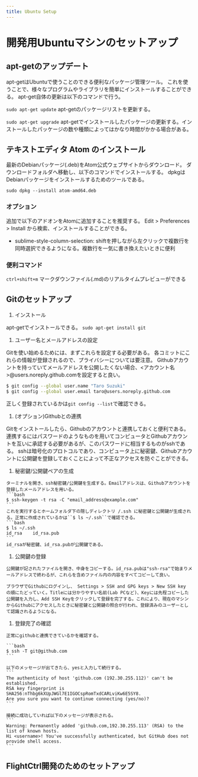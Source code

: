 ```yaml
---
title: Ubuntu Setup
---
```


# 開発用Ubuntuマシンのセットアップ


## apt-getのアップデート
apt-getはUbuntuで使うことのできる便利なパッケージ管理ツール。
これを使うことで、様々なプログラムやライブラリを簡単にインストールすることができる。
apt-get自体の更新は以下のコマンドで行う。

``sudo apt-get update`` apt-getのパッケージリストを更新する。

``sudo apt-get upgrade`` apt-getでインストールしたパッケージの更新する。インストールしたパッケージの数や種類によってはかなり時間がかかる場合がある。


## テキストエディタ Atom のインストール

最新のDebianパッケージ(.deb)をAtom公式ウェブサイトからダウンロード。
ダウンロードフォルダへ移動し、以下のコマンドでインストールする。
dpkgはDebianパッケージをインストールするためのツールである。

```shell
sudo dpkg --install atom-amd64.deb
```

### オプション
追加で以下のアドオンをAtomに追加することを推奨する。
Edit > Preferences > Install から検索、インストールすることができる。
 - sublime-style-column-selection: shiftを押しながら左クリックで複数行を同時選択できるようになる。複数行を一気に書き換えたいときに便利


### 便利コマンド
`ctrl+shift+m` マークダウンファイル(.md)のリアルタイムプレビューができる

## Gitのセットアップ

1. インストール

  apt-getでインストールできる。
  `` sudo apt-get install git ``

1. ユーザー名とメールアドレスの設定

  Gitを使い始めるためには、まずこれらを設定する必要がある。
  各コミットにこれらの情報が登録されるので、プライバシーについては要注意。
  Githubアカウントを持っていてメールアドレスを公開したくない場合、<アカウント名>@users.noreply.github.comを設定すると良い。

  ```bash
  $ git config --global user.name "Taro Suzuki"
  $ git config --global user.email taro@users.noreply.github.com
  ```

  正しく登録されているかは``git config --list``で確認できる。

1. (オプション)Githubとの連携

  Gitをインストールしたら、Githubのアカウントと連携しておくと便利である。
  連携するにはパスワードのようなものを用いてコンピュータとGithubアカウントを互いに承認する必要があるが、このパスワードに相当するものがsshである。
  sshは暗号化のプロトコルであり、コンピュータ上に秘密鍵、Githubアカウントに公開鍵を登録しておくことによって不正なアクセスを防ぐことができる。

  1. 秘密鍵/公開鍵ペアの生成

    ターミナルを開き、ssh秘密鍵/公開鍵を生成する。Emailアドレスは、Githubアカウントを登録したメールアドレスを用いる。
    ```bash
    $ ssh-keygen -t rsa -C "email_address@example.com"
    ```
    これを実行するとホームフォルダ下の隠しディレクトリ /.ssh に秘密鍵と公開鍵が生成される。正常に作成されているかは``$ ls ~/.ssh``で確認できる。
    ```bash
    $ ls ~/.ssh
    id_rsa    id_rsa.pub
    ```
    id_rsaが秘密鍵、id_rsa.pubが公開鍵である。

  1. 公開鍵の登録

    公開鍵が記されたファイルを開き、中身をコピーする。id_rsa.pubは"ssh-rsa"で始まりメールアドレスで終わるが、これらを含めファイル内の内容をすべてコピーして良い。

    ブラウザでGithubにログインし、 Settings > SSH and GPG keys > New SSH key の順にたどっていく。Titleには分かりやすい名前(Lab PCなど)、Keyには先程コピーした公開鍵を入力し、Add SSH Keyをクリックして登録を完了する。これにより、現在のマシンからGithubにアクセスしたときに秘密鍵と公開鍵の照合が行われ、登録済みのユーザーとして認識されるようになる。

  1. 登録完了の確認

    正常にgithubと連携できているかを確認する。

    ```bash
    $ ssh -T git@github.com
    ```

    以下のメッセージが出てきたら、yesと入力して続行する。
    ```
    The authenticity of host 'github.com (192.30.255.112)' can't be established.
    RSA key fingerprint is SHA256:nThbg6kXUpJWGl7E1IGOCspRomTxdCARLviKw6E5SY8.
    Are you sure you want to continue connecting (yes/no)?
    ```

    接続に成功していれば以下のメッセージが表示される。
    ```
    Warning: Permanently added 'github.com,192.30.255.113' (RSA) to the list of known hosts.
    Hi <username>! You've successfully authenticated, but GitHub does not provide shell access.
    ```



## FlightCtrl開発のためのセットアップ
